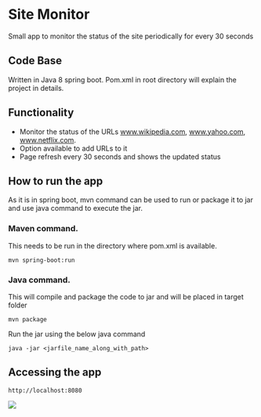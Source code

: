 # Site Monitor
Small app to monitor the status of the site periodically for every 30 seconds

## Code Base
Written in Java 8 spring boot. Pom.xml in root directory will explain the project in details.

## Functionality
* Monitor the status of the URLs www.wikipedia.com, www.yahoo.com, www.netflix.com.
* Option available to add URLs to it
* Page refresh every 30 seconds and shows the updated status

## How to run the app
As it is in spring boot, mvn command can be used to run or package it to jar and use java command to execute the jar.

### Maven command. 
This needs to be run in the directory where pom.xml is available.
```
mvn spring-boot:run
```

### Java command.
This will compile and package the code to jar and will be placed in target folder 
```
mvn package
```
Run the jar using the below java command
```
java -jar <jarfile_name_along_with_path>
```

## Accessing the app
```http://localhost:8080```

![](https://github.com/fazith27/site-monitor/blob/main/image.png)
